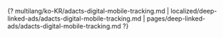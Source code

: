 {? multilang/ko-KR/adacts-digital-mobile-tracking.md | localized/deep-linked-ads/adacts-digital-mobile-tracking.md | pages/deep-linked-ads/adacts-digital-mobile-tracking.md ?}
